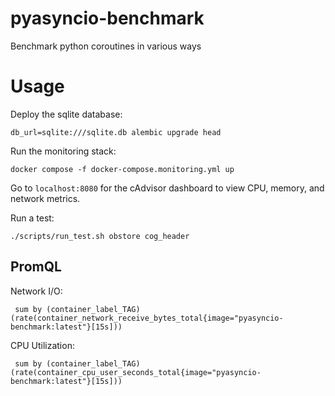 # pyasyncio-benchmark
Benchmark python coroutines in various ways


# Usage
Deploy the sqlite database:
```shell
db_url=sqlite:///sqlite.db alembic upgrade head
```

Run the monitoring stack:
```shell
docker compose -f docker-compose.monitoring.yml up
```

Go to `localhost:8080` for the cAdvisor dashboard to view CPU, memory, and network metrics.


Run a test:
```shell
./scripts/run_test.sh obstore cog_header
```

## PromQL

Network I/O:
```
 sum by (container_label_TAG) (rate(container_network_receive_bytes_total{image="pyasyncio-benchmark:latest"}[15s]))
```

CPU Utilization:
```
 sum by (container_label_TAG) (rate(container_cpu_user_seconds_total{image="pyasyncio-benchmark:latest"}[15s]))
```